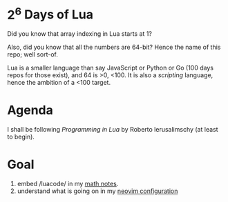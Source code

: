 # $2^6$ Days of Lua

Did you know that array indexing in Lua starts at 1?

Also, did you know that all the numbers are 64-bit? Hence the name of this repo; well sort-of.

Lua is a smaller language than say JavaScript or Python or Go (100 days repos for those exist), and 64 is >0, <100. It is also a _scripting_ language, hence the ambition of a <100 target.

# Agenda

I shall be following *Programming in Lua* by Roberto lerusalimschy (at least to begin).

# Goal

1. embed /luacode/ in my [math notes](https://github.com/abaj8494/math).
2. understand what is going on in my [neovim configuration](https://github.com/abaj8494/dotfiles)
